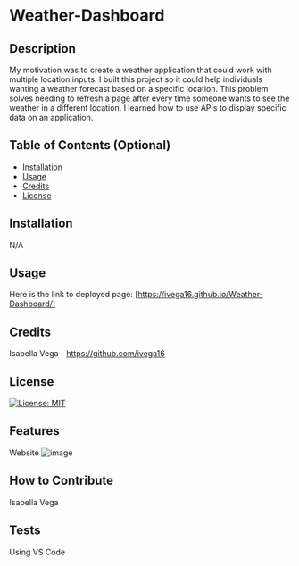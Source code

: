 # Weather-Dashboard


## Description

My motivation was to create a weather application that could work with multiple location inputs. I built this project so it could help individuals wanting a weather forecast based on a specific location. This problem solves needing to refresh a page after every time someone wants to see the weather in a different location. I learned how to use APIs to display specific data on an application.

## Table of Contents (Optional)

- [Installation](#installation)
- [Usage](#usage)
- [Credits](#credits)
- [License](#license)

## Installation

N/A

## Usage

Here is the link to deployed page: [https://ivega16.github.io/Weather-Dashboard/]

## Credits

Isabella Vega - https://github.com/ivega16

## License

[![License: MIT](https://img.shields.io/badge/License-MIT-yellow.svg)](https://opensource.org/licenses/MIT)


## Features

Website
![image](https://github.com/ivega16/Weather-Dashboard/assets/99403219/86594724-70a0-4f93-8c55-af0f000be0f7)




## How to Contribute

Isabella Vega

## Tests

Using VS Code
